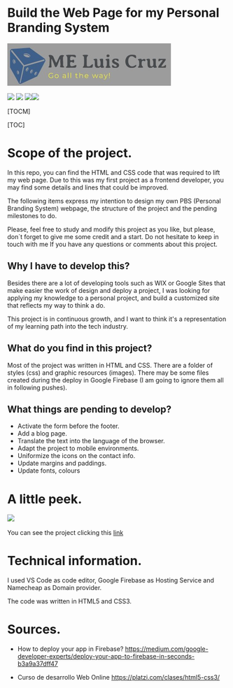 # Build the Web Page for my Personal Branding System

![](https://github.com/Meluiscruz/My_PBS_web_page/blob/master/public/images/logo/main_logo.jpg?raw=true)

![](https://img.shields.io/github/stars/Meluiscruz/My_PBS_web_page.svg) ![](https://img.shields.io/github/forks/Meluiscruz/My_PBS_web_page.svg) ![](https://img.shields.io/github/issues/Meluiscruz/My_PBS_web_page.svg)![](https://img.shields.io/github/tag/Meluiscruz/My_PBS_web_page.svg)

[TOCM]

[TOC]

# Scope of the project.

In this repo, you can find the HTML and CSS code that was required to lift my web page. Due to this was my first project as a frontend developer, you may find some details and lines that could be improved.

The following items express my intention to design my own PBS (Personal Branding System) webpage, the structure of the project and the pending milestones to do.

Please, feel free to study and modify this project as you like, but please, don´t forget to give me some credit and a start. Do not hesitate to keep in touch with me If you have any questions or comments about this project.

## Why I have to develop this?

Besides there are a lot of developing tools such as WIX or Google Sites that make easier the work of design and deploy a project, I was looking for applying my knowledge to a personal project, and build a customized site that reflects my way to think a do.

This project is in continuous growth, and I want to think it's a representation of my learning path into the tech industry.

## What do you find in this project?

Most of the project was written in HTML and CSS. There are a folder of styles (css) and graphic resources (images).  There may be some files created during the deploy in Google Firebase (I am going to ignore them all in following pushes).

## What things are pending to develop?

- Activate the form before the footer.
- Add a blog page.
- Translate the text into the language of the browser.
- Adapt the project to mobile environments.
- Uniformize the icons on the contact info.
- Update margins and paddings.
- Update fonts, colours

# A little peek.

![](https://github.com/Meluiscruz/My_PBS_web_page/blob/master/public/images/demo/my_pbs.gif?raw=true)

You can see the project clicking this [link](https://meluiscruz.com "link")

# Technical information.

I used VS Code as code editor, Google Firebase as Hosting Service and Namecheap as Domain provider.

The code was written in HTML5 and CSS3.

# Sources.

- How to deploy your app in Firebase?  https://medium.com/google-developer-experts/deploy-your-app-to-firebase-in-seconds-b3a9a37dff47

- Curso de desarrollo Web Online  https://platzi.com/clases/html5-css3/
